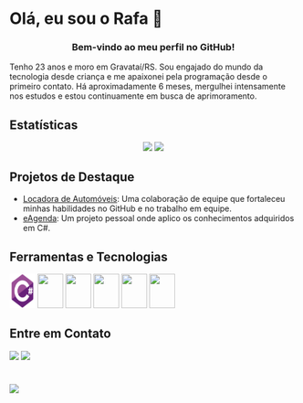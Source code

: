 # Olá, eu sou o Rafa 👋

<h3 align="center">Bem-vindo ao meu perfil no GitHub!</h3>

Tenho 23 anos e moro em Gravataí/RS. Sou engajado do mundo da tecnologia desde criança e me apaixonei pela programação desde o primeiro contato. Há aproximadamente 6 meses, mergulhei intensamente nos estudos e estou continuamente em busca de aprimoramento.

## Estatísticas

<div align="center">
  <img height="150cm" src="https://github-readme-stats.vercel.app/api?username=rafawashere1&show_icons=true&theme=gotham&include_all_commits=true&count_private=true"/>
  <img height="150cm" src="https://github-readme-stats.vercel.app/api/top-langs/?username=rafawashere1&layout=compact&theme=gotham"/>
</div>

## Projetos de Destaque

- [Locadora de Automóveis](https://github.com/Bring-Your-Own-Bug/LocadoraAutomoveis): Uma colaboração de equipe que fortaleceu minhas habilidades no GitHub e no trabalho em equipe.
- [eAgenda](https://github.com/rafawashere1/eAgenda): Um projeto pessoal onde aplico os conhecimentos adquiridos em C#.

## Ferramentas e Tecnologias

<div>
   <img height="60" width="45" src="https://raw.githubusercontent.com/devicons/devicon/master/icons/csharp/csharp-original.svg"/>
   <img height="60" width="45" src="https://cdn.jsdelivr.net/gh/devicons/devicon/icons/dotnetcore/dotnetcore-original.svg"/>
   <img height="60" width="45" src="https://cdn.jsdelivr.net/gh/devicons/devicon/icons/javascript/javascript-original.svg" />
   <img height="60" width="45" src="https://cdn.jsdelivr.net/gh/devicons/devicon/icons/typescript/typescript-original.svg"/>
   <img height="60" width="45" src="https://cdn.jsdelivr.net/gh/devicons/devicon/icons/html5/html5-original.svg"/>
   <img height="60" width="45" src="https://cdn.jsdelivr.net/gh/devicons/devicon/icons/css3/css3-original.svg"/>
<div>

## Entre em Contato

<div>
  <a href="https://www.linkedin.com/in/rafawashere/" target="_blank"><img src="https://img.shields.io/badge/-LinkedIn-%230077B5?style=for-the-badge&logo=linkedin&logoColor=white" target="_blank"></a>
  <a href="mailto:rafaelsantos138@hotmail.com"><img src="https://img.shields.io/badge/-Hotmail-%23333?style=for-the-badge&logo=windows&logoColor=white" target="_blank"></a>
</div>

#

![](https://komarev.com/ghpvc/?username=rafawashere1&style=for-the-badge)
